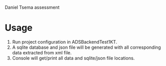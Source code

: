 Daniel Tsema assessment
# Usage
1. Run project configuration in ADSBackendTest1KT.
2. A sqlite database and json file will be generated with all corresponding data extracted from xml file.
3. Console will get/print all data and sqlite/json file locations.


